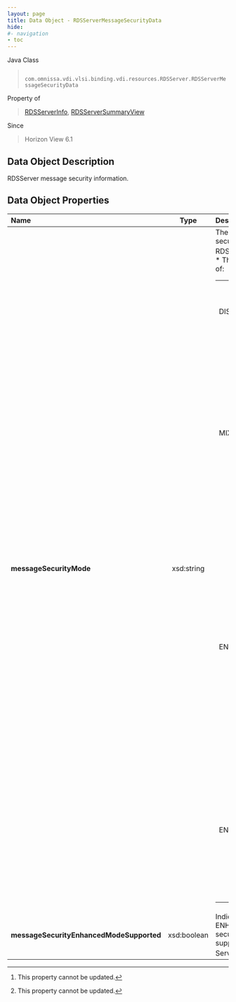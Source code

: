 ```yaml
---
layout: page
title: Data Object - RDSServerMessageSecurityData
hide:
#- navigation
- toc
---
```






Java Class
> ` com.omnissa.vdi.vlsi.binding.vdi.resources.RDSServer.RDSServerMessageSecurityData`

Property of
> [RDSServerInfo](vdi.resources.RDSServer.RDSServerInfo.md#field_detail), [RDSServerSummaryView](vdi.resources.RDSServer.RDSServerSummaryView.md#field_detail)

Since
> Horizon View 6.1


## Data Object Description

RDSServer message security information.

## Data Object Properties

 Name | Type | Description
:---|:---:|:---
**messageSecurityMode**|  xsd:string|  The current JMS message security mode used by this RDS Server. [^2] <br>* This property will be one of:<br><table><tr><th>Value</th><th>Description</th></tr><tr><td>DISABLED</td><td>Message security mode is disabled.</td></tr><tr><td>MIXED</td><td>Message security mode is enabled but not enforced. You can use this mode to detect components in your View environment that predate View Manager 3.0. The log files generated by View Connection Server contain references to these components.</td></tr><tr><td>ENABLED</td><td>Message security mode is enabled. Unsigned messages are rejected by View components. Message security mode is enabled by default. Note: View components that predate View Manager 3.0 are not allowed to communicate with other View components.</td></tr><tr><td>ENHANCED</td><td>Message Security mode is Enhanced. Message signing and validation is performed based on the current Security Level and desktop Message Security mode.</td></tr></table>
**messageSecurityEnhancedModeSupported**|  xsd:boolean|  Indicates whether ENHANCED message security mode is currently supported by this RDS Server. [^2]


 


[^2]: This property cannot be updated.